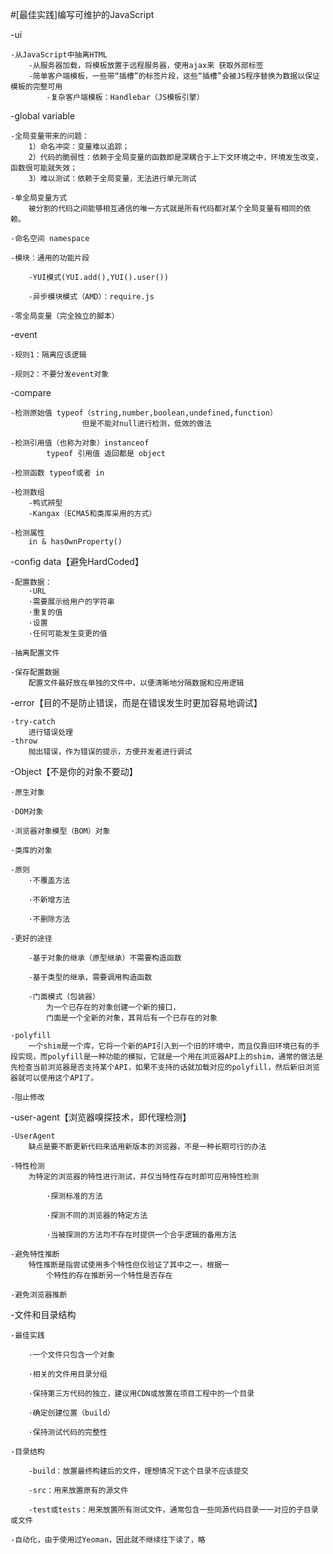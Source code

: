 #[最佳实践]编写可维护的JavaScript

-ui

	-从JavaScript中抽离HTML
		-从服务器加载，将模板放置于远程服务器，使用ajax来	获取外部标签
		-简单客户端模板，一些带“插槽”的标签片段，这些“插槽”会被JS程序替换为数据以保证模板的完整可用
			-复杂客户端模板：Handlebar（JS模板引擎）

-global variable

	-全局变量带来的问题：
		1）命名冲突：变量难以追踪；
		2）代码的脆弱性：依赖于全局变量的函数即是深耦合于上下文环境之中，环境发生改变，函数很可能就失效；
		3）难以测试：依赖于全局变量，无法进行单元测试

	-单全局变量方式
		被分割的代码之间能够相互通信的唯一方式就是所有代码都对某个全局变量有相同的依赖。

	-命名空间 namespace

	-模块：通用的功能片段

		-YUI模式(YUI.add(),YUI().user())

		-异步模块模式（AMD）：require.js

	-零全局变量（完全独立的脚本）

-event

	-规则1：隔离应该逻辑

	-规则2：不要分发event对象

-compare

	-检测原始值 typeof（string,number,boolean,undefined,function）
					但是不能对null进行检测，低效的做法

	-检测引用值（也称为对象）instanceof
			typeof 引用值 返回都是 object

	-检测函数 typeof或者 in

	-检测数组
		-鸭式辨型
		-Kangax（ECMA5和类库采用的方式）

	-检测属性
		in & hasOwnProperty()

-config data【避免HardCoded】

	-配置数据：
		·URL
		·需要展示给用户的字符串
		·重复的值
		·设置
		·任何可能发生变更的值

	-抽离配置文件

	-保存配置数据
		配置文件最好放在单独的文件中，以便清晰地分隔数据和应用逻辑

-error【目的不是防止错误，而是在错误发生时更加容易地调试】

	-try-catch
		进行错误处理
	-throw
		抛出错误，作为错误的提示，方便开发者进行调试

-Object【不是你的对象不要动】

	·原生对象

	·DOM对象

	·浏览器对象模型（BOM）对象

	·类库的对象

	-原则
		·不覆盖方法

		·不新增方法

		·不删除方法

	-更好的途径

		-基于对象的继承（原型继承）不需要构造函数

		-基于类型的继承，需要调用构造函数

		-门面模式（包装器）
			为一个已存在的对象创建一个新的接口，
			门面是一个全新的对象，其背后有一个已存在的对象

	-polyfill
		一个shim是一个库，它将一个新的API引入到一个旧的环境中，而且仅靠旧环境已有的手段实现，而polyfill是一种功能的模拟，它就是一个用在浏览器API上的shim，通常的做法是先检查当前浏览器是否支持某个API，如果不支持的话就加载对应的polyfill，然后新旧浏览器就可以使用这个API了。

	-阻止修改

-user-agent【浏览器嗅探技术，即代理检测】

	-UserAgent
		缺点是要不断更新代码来适用新版本的浏览器，不是一种长期可行的办法

	-特性检测
		为特定的浏览器的特性进行测试，并仅当特性存在时即可应用特性检测

			·探测标准的方法

			·探测不同的浏览器的特定方法

			·当被探测的方法均不存在时提供一个合乎逻辑的备用方法

	-避免特性推断
		特性推断是指尝试使用多个特性但仅验证了其中之一，根据一
			个特性的存在推断另一个特性是否存在

	-避免浏览器推断

-文件和目录结构

	-最佳实践

		·一个文件只包含一个对象

		·相关的文件用目录分组

		·保持第三方代码的独立，建议用CDN或放置在项目工程中的一个目录

		·确定创建位置（build）

		·保持测试代码的完整性

	-目录结构

		-build：放置最终构建后的文件，理想情况下这个目录不应该提交

		-src：用来放置原有的源文件

		-test或tests：用来放置所有测试文件，通常包含一些同源代码目录一一对应的子目录或文件

	-自动化，由于使用过Yeoman，因此就不继续往下读了，略
